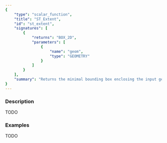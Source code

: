 ```yaml
---
{
    "type": "scalar_function",
    "title": "ST_Extent",
    "id": "st_extent",
    "signatures": [
        {
            "returns": "BOX_2D",
            "parameters": [
                {
                    "name": "geom",
                    "type": "GEOMETRY"
                }
            ]
        }
    ],
    "summary": "Returns the minimal bounding box enclosing the input geometry"
}
---
```


### Description

TODO

### Examples

TODO

